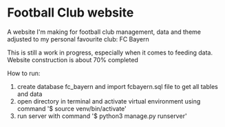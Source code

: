 # Football Club website
 A website I'm making for football club management, data and theme adjusted to my personal favourite club: FC Bayern
 
 This is still a work in progress, especially when it comes to feeding data. Website construction is about 70% completed
 
 How to run:
 1. create database fc_bayern and import fcbayern.sql file to get all tables and data
 2. open directory in terminal and activate virtual environment using command '$ source venv/bin/activate'
 3. run server with command '$ python3 manage.py runserver'
